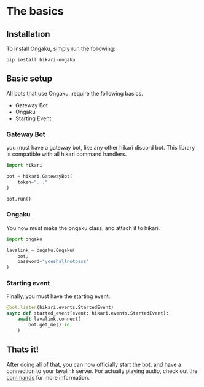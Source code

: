 # The basics

## Installation #

To install Ongaku, simply run the following:

```
pip install hikari-ongaku
```

## Basic setup #


All bots that use Ongaku, require the following basics. 

 - Gateway Bot
 - Ongaku
 - Starting Event

### Gateway Bot #

you must have a gateway bot, like any other hikari discord bot. This library is compatible with all hikari command handlers.

```python
import hikari

bot = hikari.GatewayBot(
    token="..."
)

bot.run()
```

### Ongaku #

You now must make the ongaku class, and attach it to hikari.

```python
import ongaku

lavalink = ongaku.Ongaku(
    bot,
    password="youshallnotpass"
)
```

### Starting event #

Finally, you must have the starting event.

```python
@bot.listen(hikari.events.StartedEvent)
async def started_event(event: hikari.events.StartedEvent):
    await lavalink.connect(
        bot.get_me().id
    )
```

## Thats it!

After doing all of that, you can now officially start the bot, and have a connection to your lavalink server.
For actually playing audio, check out the [commands](commands.md) for more information.